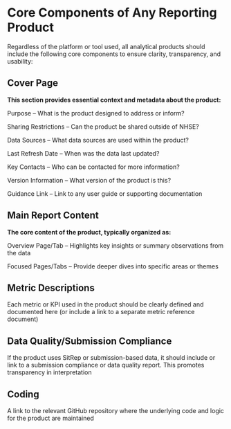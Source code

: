 # Core Components of Any Reporting Product
Regardless of the platform or tool used, all analytical products should include the following core components to ensure clarity, transparency, and usability:

## Cover Page
**This section provides essential context and metadata about the product:** 

Purpose – What is the product designed to address or inform?

Sharing Restrictions – Can the product be shared outside of NHSE?

Data Sources – What data sources are used within the product?

Last Refresh Date – When was the data last updated?

Key Contacts – Who can be contacted for more information?

Version Information – What version of the product is this?

Guidance Link – Link to any user guide or supporting documentation


## Main Report Content
**The core content of the product, typically organized as:**

Overview Page/Tab – Highlights key insights or summary observations from the data

Focused Pages/Tabs – Provide deeper dives into specific areas or themes


## Metric Descriptions

Each metric or KPI used in the product should be clearly defined and documented here (or include a link to a separate metric reference document)

## Data Quality/Submission Compliance

If the product uses SitRep or submission-based data, it should include or link to a submission compliance or data quality report. This promotes transparency in interpretation

## Coding

A link to the relevant GitHub repository where the underlying code and logic for the product are maintained

